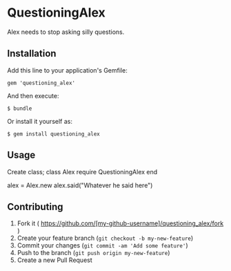 # QuestioningAlex

Alex needs to stop asking silly questions.

## Installation

Add this line to your application's Gemfile:

    gem 'questioning_alex'

And then execute:

    $ bundle

Or install it yourself as:

    $ gem install questioning_alex

## Usage

Create class;
class Alex
 require QuestioningAlex
end

alex = Alex.new
alex.said("Whatever he said here")


## Contributing

1. Fork it ( https://github.com/[my-github-username]/questioning_alex/fork )
2. Create your feature branch (`git checkout -b my-new-feature`)
3. Commit your changes (`git commit -am 'Add some feature'`)
4. Push to the branch (`git push origin my-new-feature`)
5. Create a new Pull Request
